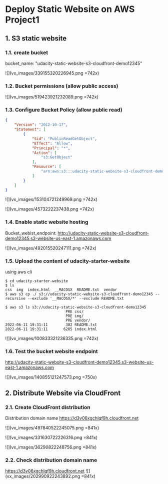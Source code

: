 # Deploy Static Website on AWS Project1

## 1. S3 static website

### 1.1. create bucket
bucket_name: "udacity-static-website-s3-cloudfront-demo12345"

![](vx_images/339155320226945.png =742x)

### 1.2. Bucket permissions (allow public access)

![](vx_images/519423921232089.png =742x)

### 1.3. Configure Bucket Policy (allow public read)

```json
{
    "Version": "2012-10-17",
    "Statement": [
        {
            "Sid": "PublicReadGetObject",
            "Effect": "Allow",
            "Principal": "*",
            "Action": [
                "s3:GetObject"
            ],
            "Resource": [
                "arn:aws:s3:::udacity-static-website-s3-cloudfront-demo12345/*"
            ]
        }
    ]
}
```

![](vx_images/153104721249969.png =742x)

![](vx_images/4573222237438.png =742x)

### 1.4. Enable static website hosting
Bucket_webist_endpoint:
http://udacity-static-website-s3-cloudfront-demo12345.s3-website-us-east-1.amazonaws.com

![](vx_images/492015520247111.png =742x)

### 1.5. Upload the content of udacity-starter-website
using aws cli

```
$ cd udacity-starter-website
$ ls
css  img  index.html  __MACOSX  README.txt  vendor
$ aws s3 cp ./ s3://udacity-static-website-s3-cloudfront-demo12345 --recursive --exclude '__MACOSX/*' --exclude README.txt

$ aws s3 ls s3://udacity-static-website-s3-cloudfront-demo12345
                           PRE css/
                           PRE img/
                           PRE vendor/
2022-06-11 19:31:11        382 README.txt
2022-06-11 19:31:11       6285 index.html
```

![](vx_images/100833321236335.png =742x)


### 1.6. Test the bucket website endpoint
http://udacity-static-website-s3-cloudfront-demo12345.s3-website-us-east-1.amazonaws.com

![](vx_images/140855121247573.png =750x)


## 2. Distribute Website via CloudFront
### 2.1. Create CloudFront distribution
Distribution domain name
https://d3v06xgchlqf9h.cloudfront.net


![](vx_images/497840522245075.png =841x)

![](vx_images/331630722226316.png =841x)

![](vx_images/36290822248756.png =841x)

### 2.2. Check distribution domain name
https://d3v06xgchlqf9h.cloudfront.net
![](vx_images/202990922243892.png =841x)

